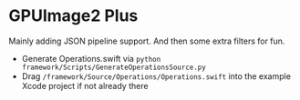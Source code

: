 # GPUImage2 Plus

Mainly adding JSON pipeline support. And then some extra filters for fun.

- Generate Operations.swift via `python framework/Scripts/GenerateOperationsSource.py`
- Drag `/framework/Source/Operations/Operations.swift` into the example Xcode project if not already there
